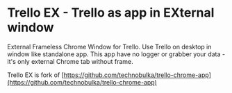 # Trello EX - Trello as app in EXternal window
External Frameless Chrome Window for Trello. Use Trello on desktop in window like standalone app. This app have no logger or grabber your data - it's only external Chrome tab without frame.

Trello EX is fork of [https://github.com/technobulka/trello-chrome-app](https://github.com/technobulka/trello-chrome-app)
